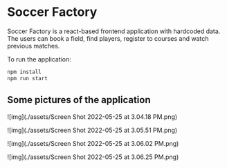 # Soccer Factory

Soccer Factory is a react-based frontend application with hardcoded data. The users can book a field, find players, register to courses and watch previous matches.

To run the application:

```cmd
npm install 
npm run start
```

## Some pictures of the application

![img](./assets/Screen Shot 2022-05-25 at 3.04.18 PM.png)

![img](./assets/Screen Shot 2022-05-25 at 3.05.51 PM.png)

![img](./assets/Screen Shot 2022-05-25 at 3.06.02 PM.png)

![img](./assets/Screen Shot 2022-05-25 at 3.06.25 PM.png)


